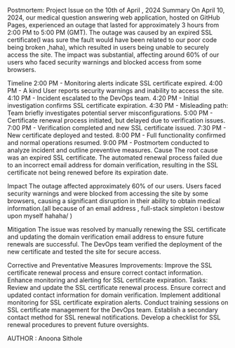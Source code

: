 Postmortem: Project Issue on the 10th of  April , 2024
Summary
On April 10, 2024, our medical question answering web application, hosted on GitHub Pages, experienced an outage that lasted for approximately 3 hours from 2:00 PM to 5:00 PM (GMT). The outage was caused by an expired SSL certificate(I was sure the fault would have been related to  our poor code being broken ,haha), which resulted in users being unable to securely access the site. The impact was substantial, affecting around 60% of our users who faced security warnings and blocked access from some browsers.

Timeline
2:00 PM - Monitoring alerts indicate SSL certificate expired.
4:00 PM - A kind User reports security warnings and inability to access the site.
4:10 PM - Incident escalated to the DevOps team.
4:20 PM - Initial investigation confirms SSL certificate expiration.
4:30 PM - Misleading path: Team briefly investigates potential server misconfigurations.
5:00 PM - Certificate renewal process initiated, but delayed due to verification issues.
7:00 PM - Verification completed and new SSL certificate issued.
7:30 PM - New certificate deployed and tested.
8:00 PM - Full functionality confirmed and normal operations resumed.
9:00 PM - Postmortem conducted to analyze incident and outline preventive measures.
Cause
The root cause was an expired SSL certificate. The automated renewal process failed due to an incorrect email address for domain verification, resulting in the SSL certificate not being renewed before its expiration date.

Impact
The outage affected approximately 60% of our users. Users faced security warnings and were blocked from accessing the site by some browsers, causing a significant disruption in their ability to obtain medical information.(all because of an email address , full-stack simpleton i bestow upon myself hahaha/ )

Mitigation
The issue was resolved by manually renewing the SSL certificate and updating the domain verification email address to ensure future renewals are successful. The DevOps team verified the deployment of the new certificate and tested the site for secure access.

Corrective and Preventative Measures
Improvements:
Improve the SSL certificate renewal process and ensure correct contact information.
Enhance monitoring and alerting for SSL certificate expiration.
Tasks:
Review and update the SSL certificate renewal process.
Ensure correct and updated contact information for domain verification.
Implement additional monitoring for SSL certificate expiration alerts.
Conduct training sessions on SSL certificate management for the DevOps team.
Establish a secondary contact method for SSL renewal notifications.
Develop a checklist for SSL renewal procedures to prevent future oversights.

AUTHOR : Anoona Sithole

